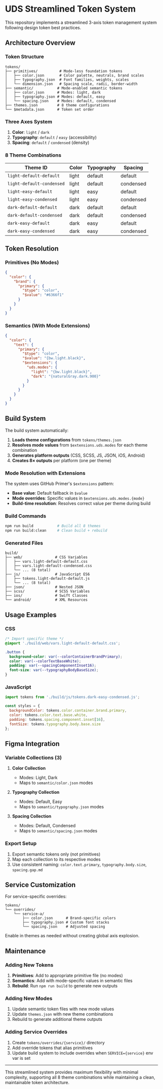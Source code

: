 # UDS Streamlined Token System

This repository implements a streamlined 3-axis token management system following design token best practices.

## Architecture Overview

### Token Structure

```
tokens/
├── primitives/          # Mode-less foundation tokens
│   ├── color.json       # Color palette, neutrals, brand scales  
│   ├── typography.json  # Font families, weights, scales
│   └── dimension.json   # Spacing scale, radii, border-width
├── semantic/           # Mode-enabled semantic tokens
│   ├── color.json      # Modes: light, dark
│   ├── typography.json # Modes: default, easy  
│   └── spacing.json    # Modes: default, condensed
├── themes.json         # 8 theme configurations
└── $metadata.json      # Token set order
```

### Three Axes System

1. **Color**: `light` / `dark`
2. **Typography**: `default` / `easy` (accessibility)  
3. **Spacing**: `default` / `condensed` (density)

### 8 Theme Combinations

| Theme ID | Color | Typography | Spacing |
|----------|-------|------------|---------|
| `light-default-default` | light | default | default |
| `light-default-condensed` | light | default | condensed |
| `light-easy-default` | light | easy | default |
| `light-easy-condensed` | light | easy | condensed |
| `dark-default-default` | dark | default | default |
| `dark-default-condensed` | dark | default | condensed |
| `dark-easy-default` | dark | easy | default |
| `dark-easy-condensed` | dark | easy | condensed |

## Token Resolution

### Primitives (No Modes)
```json
{
  "color": {
    "brand": {
      "primary": {
        "$type": "color",
        "$value": "#6366f1"
      }
    }
  }
}
```

### Semantics (With Mode Extensions)
```json
{
  "color": {
    "text": {
      "primary": {
        "$type": "color",
        "$value": "{bw.light.black}",
        "$extensions": {
          "uds.modes": {
            "light": "{bw.light.black}",
            "dark": "{naturalGray.dark.900}"
          }
        }
      }
    }
  }
}
```

## Build System

The build system automatically:

1. **Loads theme configurations** from `tokens/themes.json`
2. **Resolves mode values** from `$extensions.uds.modes` for each theme combination
3. **Generates platform outputs** (CSS, SCSS, JS, JSON, iOS, Android)
4. **Creates 8× outputs** per platform (one per theme)

### Mode Resolution with Extensions

The system uses GitHub Primer's `$extensions` pattern:
- **Base value**: Default fallback in `$value`
- **Mode overrides**: Specific values in `$extensions.uds.modes.{mode}`
- **Build-time resolution**: Resolves correct value per theme during build

### Build Commands

```bash
npm run build           # Build all 8 themes
npm run build:clean     # Clean build + rebuild
```

### Generated Files

```
build/
├── web/               # CSS Variables
│   ├── vars.light-default-default.css
│   ├── vars.light-default-condensed.css
│   └── ... (8 total)
├── js/                # JavaScript ES6
│   ├── tokens.light-default-default.js
│   └── ... (8 total)
├── json/              # Nested JSON
├── scss/              # SCSS Variables  
├── ios/               # Swift Classes
└── android/           # XML Resources
```

## Usage Examples

### CSS
```css
/* Import specific theme */
@import './build/web/vars.light-default-default.css';

.button {
  background-color: var(--colorContainerBrandPrimary);
  color: var(--colorTextBaseWhite);
  padding: var(--spacingComponentInset16);
  font-size: var(--typographyBodyBaseSize);
}
```

### JavaScript
```js
import tokens from './build/js/tokens.dark-easy-condensed.js';

const styles = {
  backgroundColor: tokens.color.container.brand.primary,
  color: tokens.color.text.base.white,
  padding: tokens.spacing.component.inset[16],
  fontSize: tokens.typography.body.base.size
};
```

## Figma Integration

### Variable Collections (3)

1. **Color Collection**
   - Modes: Light, Dark
   - Maps to `semantic/color.json` modes

2. **Typography Collection** 
   - Modes: Default, Easy
   - Maps to `semantic/typography.json` modes

3. **Spacing Collection**
   - Modes: Default, Condensed  
   - Maps to `semantic/spacing.json` modes

### Export Setup

1. Export semantic tokens only (not primitives)
2. Map each collection to its respective modes
3. Use consistent naming: `color.text.primary`, `typography.body.size`, `spacing.gap.md`

## Service Customization

For service-specific overrides:

```
tokens/
└── overrides/
    └── service-a/
        ├── color.json      # Brand-specific colors
        ├── typography.json # Custom font stacks
        └── spacing.json    # Adjusted spacing
```

Enable in themes as needed without creating global axis explosion.

## Maintenance

### Adding New Tokens

1. **Primitives**: Add to appropriate primitive file (no modes)
2. **Semantics**: Add with mode-specific values in semantic files
3. **Rebuild**: Run `npm run build` to generate new outputs

### Adding New Modes

1. Update semantic token files with new mode values
2. Update `themes.json` with new theme combinations  
3. Rebuild to generate additional theme outputs

### Adding Service Overrides

1. Create `tokens/overrides/{service}/` directory
2. Add override tokens that alias primitives
3. Update build system to include overrides when `SERVICE={service}` env var is set

---

This streamlined system provides maximum flexibility with minimal complexity, supporting all 8 theme combinations while maintaining a clean, maintainable token architecture.